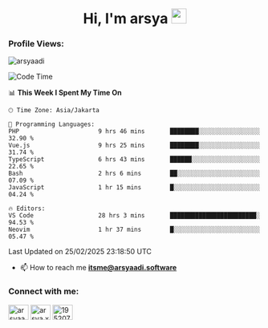 <h1 align="center">Hi, I'm arsya 
  <img src="https://media.giphy.com/media/hvRJCLFzcasrR4ia7z/giphy.gif" width="30px"/>
</h1>

<p align="left"> <h3>Profile Views:</h3> <img src="https://komarev.com/ghpvc/?username=arsyaadi&label=Profile%20views&color=0e75b6&style=flat" alt="arsyaadi" /> </p>

<!--START_SECTION:waka-->
![Code Time](http://img.shields.io/badge/Code%20Time-3%2C781%20hrs%2043%20mins-blue)

📊 **This Week I Spent My Time On** 

```text
🕑︎ Time Zone: Asia/Jakarta

💬 Programming Languages: 
PHP                      9 hrs 46 mins       ████████░░░░░░░░░░░░░░░░░   32.90 % 
Vue.js                   9 hrs 25 mins       ████████░░░░░░░░░░░░░░░░░   31.74 % 
TypeScript               6 hrs 43 mins       ██████░░░░░░░░░░░░░░░░░░░   22.65 % 
Bash                     2 hrs 6 mins        ██░░░░░░░░░░░░░░░░░░░░░░░   07.09 % 
JavaScript               1 hr 15 mins        █░░░░░░░░░░░░░░░░░░░░░░░░   04.24 % 

🔥 Editors: 
VS Code                  28 hrs 3 mins       ████████████████████████░   94.53 % 
Neovim                   1 hr 37 mins        █░░░░░░░░░░░░░░░░░░░░░░░░   05.47 % 
```


 Last Updated on 25/02/2025 23:18:50 UTC
<!--END_SECTION:waka-->

- 📫 How to reach me **itsme@arsyaadi.software**


<h3 align="left">Connect with me:</h3>
<p align="left">
<a href="https://linkedin.com/in/arsyaadi" target="blank"><img align="center" src="https://raw.githubusercontent.com/rahuldkjain/github-profile-readme-generator/master/src/images/icons/Social/linked-in-alt.svg" alt="arsyaadi" height="30" width="40" /></a>
<a href="https://fb.com/arsya.xkz" target="blank"><img align="center" src="https://raw.githubusercontent.com/rahuldkjain/github-profile-readme-generator/master/src/images/icons/Social/facebook.svg" alt="arsya.xkz" height="30" width="40" /></a>
<a href="https://stackoverflow.com/users/19520749" target="blank"><img align="center" src="https://raw.githubusercontent.com/rahuldkjain/github-profile-readme-generator/master/src/images/icons/Social/stack-overflow.svg" alt="19520749" height="30" width="40" /></a>
</p>
